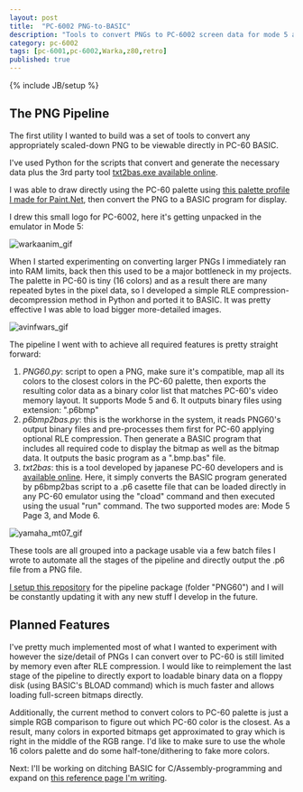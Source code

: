 ```yaml
---
layout: post
title:  "PC-6002 PNG-to-BASIC"
description: "Tools to convert PNGs to PC-6002 screen data for mode 5 and 6"
category: pc-6002
tags: [pc-6001,pc-6002,Warka,z80,retro]
published: true
---
```


{% include JB/setup %}

[warkaanim_gif]: {{site.baseurl}}assets/photos/pc6002/warka6002_m5_bmp_loader_cropped.gif "Al-Warka 6002"
[paintdotnet_palette]: {{site.baseurl}}assets/pc6002/pc60.txt "PC-60 Paint.NET palette file"
[avinfwars_gif]: {{site.baseurl}}assets/photos/pc6002/avinfwars_m6rle.gif "Infinity War poster converted and displayed in PC-60 N66 SR BASIC"
[yamaha_mt07_gif]: {{site.baseurl}}assets/photos/pc6002/yamaha_mt07_m6rle.gif "My dream bike -Yamaha MT-07- in all the 16 color glory (Mode 6)"


## The PNG Pipeline

The first utility I wanted to build was a set of tools to convert any appropriately scaled-down PNG to be viewable directly in PC-60 BASIC.

I've used Python for the scripts that convert and generate the necessary data plus the 3rd party tool [txt2bas.exe available online](http://retropc.net/isio/mysoft/). 

I was able to draw directly using the PC-60 palette using [this palette profile I made for Paint.Net][paintdotnet_palette], then convert the PNG to a BASIC program for display.

I drew this small logo for PC-6002, here it's getting unpacked in the emulator in Mode 5:

![warkaanim_gif]

When I started experimenting on converting larger PNGs I immediately ran into RAM limits, back then this used to be a major bottleneck in my projects. The palette in PC-60 is tiny (16 colors) and as a result there are many repeated bytes in the pixel data, so I developed a simple RLE compression-decompression method in Python and ported it to BASIC. It was pretty effective I was able to load bigger more-detailed images.

![avinfwars_gif]

The pipeline I went with to achieve all required features is pretty straight forward:

1. *PNG60.py*: script to open a PNG, make sure it's compatible, map all its colors to the closest colors in the PC-60 palette, then exports the resulting color data as a binary color list that matches PC-60's video memory layout. It supports Mode 5 and 6. It outputs binary files using extension: ".p6bmp"
2. *p6bmp2bas.py*: this is the workhorse in the system, it reads PNG60's output binary files and pre-processes them first for PC-60 applying optional RLE compression. Then generate a BASIC program that includes all required code to display the bitmap as well as the bitmap data. It outputs the basic program as a ".bmp.bas" file.
3. *txt2bas*: this is a tool developed by japanese PC-60 developers and is [available online](http://retropc.net/isio/mysoft/). Here, it simply converts the BASIC program generated by p6bmp2bas script to a .p6 casette file that can be loaded directly in any PC-60 emulator using the "cload" command and then executed using the usual "run" command. The two supported modes are: Mode 5 Page 3, and Mode 6.

![yamaha_mt07_gif]

These tools are all grouped into a package usable via a few batch files I wrote to automate all the stages of the pipeline and directly output the .p6 file from a PNG file.

[I setup this repository](https://github.com/Salwan/pc6002) for the pipeline package (folder "PNG60") and I will be constantly updating it with any new stuff I develop in the future.

## Planned Features

I've pretty much implemented most of what I wanted to experiment with however the size/detail of PNGs I can convert over to PC-60 is still limited by memory even after RLE compression. I would like to reimplement the last stage of the pipeline to directly export to loadable binary data on a floppy disk (using BASIC's BLOAD command) which is much faster and allows loading full-screen bitmaps directly.

Additionally, the current method to convert colors to PC-60 palette is just a simple RGB comparison to figure out which PC-60 color is the closest. As a result, many colors in exported bitmaps get approximated to gray which is right in the middle of the RGB range. I'd like to make sure to use the whole 16 colors palette and do some half-tone/dithering to fake more colors.

Next: I'll be working on ditching BASIC for C/Assembly-programming and expand on [this reference page I'm writing](http://zenithsal.com/pages/pc6002).
